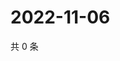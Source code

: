 # 2022-11-06

共 0 条

<!-- BEGIN WEIBO -->
<!-- 最后更新时间 Sun Nov 06 2022 07:17:29 GMT+0800 (China Standard Time) -->

<!-- END WEIBO -->

